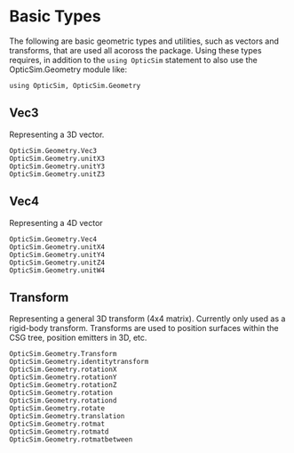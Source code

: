 # Basic Types

The following are basic geometric types and utilities, such as vectors and transforms, that are used all acoross the package. Using these types requires, in addition to the `using OpticSim` statement to also use the OpticSim.Geometry module like:

```@example
using OpticSim, OpticSim.Geometry
```

## Vec3

Representing a 3D vector.

```@docs
OpticSim.Geometry.Vec3
OpticSim.Geometry.unitX3
OpticSim.Geometry.unitY3
OpticSim.Geometry.unitZ3
```

## Vec4

Representing a 4D vector 

```@docs
OpticSim.Geometry.Vec4
OpticSim.Geometry.unitX4
OpticSim.Geometry.unitY4
OpticSim.Geometry.unitZ4
OpticSim.Geometry.unitW4
```

## Transform

Representing a general 3D transform (4x4 matrix). Currently only used as a rigid-body transform.
Transforms are used to position surfaces within the CSG tree, position emitters in 3D, etc. 

```@docs
OpticSim.Geometry.Transform
OpticSim.Geometry.identitytransform
OpticSim.Geometry.rotationX
OpticSim.Geometry.rotationY
OpticSim.Geometry.rotationZ
OpticSim.Geometry.rotation
OpticSim.Geometry.rotationd
OpticSim.Geometry.rotate
OpticSim.Geometry.translation
OpticSim.Geometry.rotmat
OpticSim.Geometry.rotmatd
OpticSim.Geometry.rotmatbetween
```
